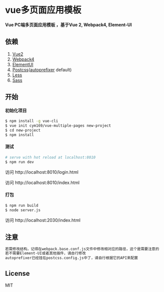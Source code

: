 # vue多页面应用模板

**Vue PC端多页面应用模板 ，基于Vue 2, Webpack4, Element-UI**

## 依赖

1. [Vue2](https://github.com/vuejs/vue)
2. [Webpack4](https://github.com/webpack/webpack)
3. [ElementUI](https://github.com/ElemeFE/element)
4. [Postcss](https://github.com/postcss/postcss)([autoprefixer](https://github.com/postcss/autoprefixer) default)
5. [Less](http://lesscss.org/)
6. [Sass](https://github.com/webpack-contrib/sass-loader)

## 开始

#### 初始化项目

``` bash
$ npm install -g vue-cli
$ vue init cym169/vue-multiple-pages new-project
$ cd new-project
$ npm install
```

#### 测试

```bash
# serve with hot reload at localhost:8010
$ npm run dev
```

访问 http://localhost:8010/login.html

访问 http://localhost:8010/index.html

#### 打包

```bash
$ npm run build
$ node server.js
```

访问 http://localhost:2030/index.html

## 注意

```bash
若需修改结构，记得在webpack.base.conf.js文件中修改相对应的路径，这个是需要注意的
若不需要Element-UI或者其他插件，请自行修改
autoprefixer已经挂在postcss.config.js中了，请自行根据它的API来配置
```

## License

MIT

